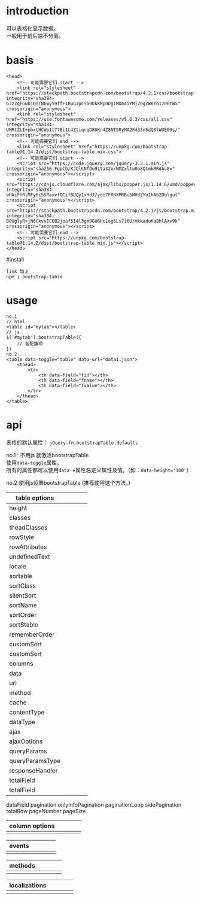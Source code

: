 # introduction

可以表格化显示数据。  
一般用于前后端不分离。  

# basis

    <head>
        <!-- 可能需要它们 start -->
        <link rel="stylesheet" href="https://stackpath.bootstrapcdn.com/bootstrap/4.2.1/css/bootstrap.min.css" integrity="sha384-GJzZqFGwb1QTTN6wy59ffF1BuGJpLSa9DkKMp0DgiMDm4iYMj70gZWKYbI706tWS" crossorigin="anonymous">
        <link rel="stylesheet" href="https://use.fontawesome.com/releases/v5.6.3/css/all.css" integrity="sha384-UHRtZLI+pbxtHCWp1t77Bi1L4ZtiqrqD80Kn4Z8NTSRyMA2Fd33n5dQ8lWUE00s/" crossorigin="anonymous">
        <!-- 可能需要它们 end -->
        <link rel="stylesheet" href="https://unpkg.com/bootstrap-table@1.14.2/dist/bootstrap-table.min.css">
        <!-- 可能需要它们 start -->
        <script src="https://code.jquery.com/jquery-3.3.1.min.js" integrity="sha256-FgpCb/KJQlLNfOu91ta32o/NMZxltwRo8QtmkMRdAu8=" crossorigin="anonymous"></script>
        <script src="https://cdnjs.cloudflare.com/ajax/libs/popper.js/1.14.6/umd/popper.min.js" integrity="sha384-wHAiFfRlMFy6i5SRaxvfOCifBUQy1xHdJ/yoi7FRNXMRBu5WHdZYu1hA6ZOblgut" crossorigin="anonymous"></script>
        <script src="https://stackpath.bootstrapcdn.com/bootstrap/4.2.1/js/bootstrap.min.js" integrity="sha384-B0UglyR+jN6CkvvICOB2joaf5I4l3gm9GU6Hc1og6Ls7i6U/mkkaduKaBhlAXv9k" crossorigin="anonymous"></script>
        <!-- 可能需要它们 end -->
        <script src="https://unpkg.com/bootstrap-table@1.14.2/dist/bootstrap-table.min.js"></script>
    </head>

#install

    link 如上
    npm i bootstrap-table

# usage

    no.1
    // html
    <table id="mytab"></table>
    // js
    $('#mytab').bootstrapTable({
        // 各配置项
    })
    no.2
    <table data-toggle="table" data-url="data1.json">
        <thead>
            <tr>
                <th data-field="fid"></th>
                <th data-field="fname"></th>
                <th data-field="fvalue"></th>
            </tr>
        </thead>
    </table>

# api

表格的默认属性： `jQuery.fn.bootstrapTable.defaults`  

no.1 : 不用js 就激活bootstrapTable  
    使用`data-toggle`属性。  
    所有的属性都可以使用`data-`+属性名定义属性及值。（如：`data-height='100'`）  

no.2 使用js设置bootstrapTable (推荐使用这个方法。)  

|table options|||||
|-|-|-|-|-|
|height
|classes
|theadClasses
|rowStyle
|rowAttributes
|undefinedText
|locale
|sortable
|sortClass
|silentSort
|sortName
|sortOrder
|sortStable
|rememberOrder
|customSort
|customSort
|columns
|data
|url
|method
|cache
|contentType
|dataType
|ajax
|ajaxOptions
|queryParams
|queryParamsType
|responseHandler
|totalField
|totalField
dataField
pagination
onlyInfoPagination
paginationLoop
sidePagination
totalRow
pageNumber
pageSize

|column options|||||
|-|-|-|-|-|
||||||

|events|||||
|-|-|-|-|-|
||||||

|methods|||||
|-|-|-|-|-|
||||||

|localizations|||||
|-|-|-|-|-|
||||||
